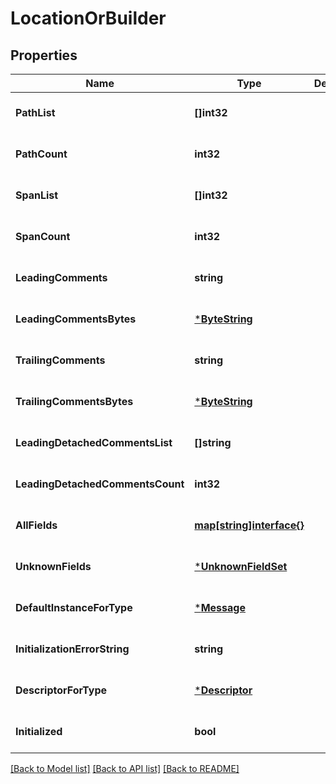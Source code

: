 # LocationOrBuilder

## Properties
Name | Type | Description | Notes
------------ | ------------- | ------------- | -------------
**PathList** | **[]int32** |  | [optional] [default to null]
**PathCount** | **int32** |  | [optional] [default to null]
**SpanList** | **[]int32** |  | [optional] [default to null]
**SpanCount** | **int32** |  | [optional] [default to null]
**LeadingComments** | **string** |  | [optional] [default to null]
**LeadingCommentsBytes** | [***ByteString**](ByteString.md) |  | [optional] [default to null]
**TrailingComments** | **string** |  | [optional] [default to null]
**TrailingCommentsBytes** | [***ByteString**](ByteString.md) |  | [optional] [default to null]
**LeadingDetachedCommentsList** | **[]string** |  | [optional] [default to null]
**LeadingDetachedCommentsCount** | **int32** |  | [optional] [default to null]
**AllFields** | [**map[string]interface{}**](interface{}.md) |  | [optional] [default to null]
**UnknownFields** | [***UnknownFieldSet**](UnknownFieldSet.md) |  | [optional] [default to null]
**DefaultInstanceForType** | [***Message**](Message.md) |  | [optional] [default to null]
**InitializationErrorString** | **string** |  | [optional] [default to null]
**DescriptorForType** | [***Descriptor**](Descriptor.md) |  | [optional] [default to null]
**Initialized** | **bool** |  | [optional] [default to null]

[[Back to Model list]](../README.md#documentation-for-models) [[Back to API list]](../README.md#documentation-for-api-endpoints) [[Back to README]](../README.md)

